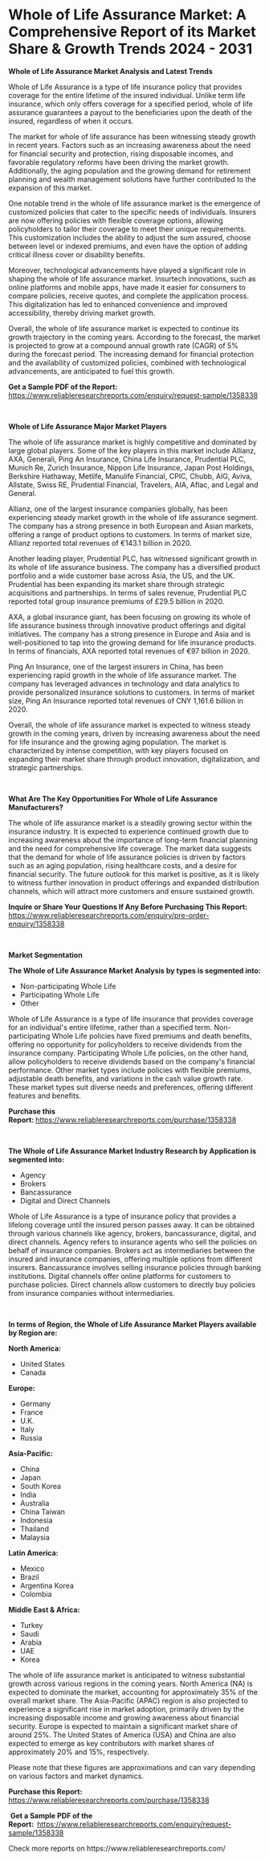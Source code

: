 <p><h1>Whole of Life Assurance Market: A Comprehensive Report of its Market Share & Growth Trends 2024 - 2031</h1></p><p><strong>Whole of Life Assurance Market Analysis and Latest Trends</strong></p>
<p><p>Whole of Life Assurance is a type of life insurance policy that provides coverage for the entire lifetime of the insured individual. Unlike term life insurance, which only offers coverage for a specified period, whole of life assurance guarantees a payout to the beneficiaries upon the death of the insured, regardless of when it occurs.</p><p>The market for whole of life assurance has been witnessing steady growth in recent years. Factors such as an increasing awareness about the need for financial security and protection, rising disposable incomes, and favorable regulatory reforms have been driving the market growth. Additionally, the aging population and the growing demand for retirement planning and wealth management solutions have further contributed to the expansion of this market.</p><p>One notable trend in the whole of life assurance market is the emergence of customized policies that cater to the specific needs of individuals. Insurers are now offering policies with flexible coverage options, allowing policyholders to tailor their coverage to meet their unique requirements. This customization includes the ability to adjust the sum assured, choose between level or indexed premiums, and even have the option of adding critical illness cover or disability benefits.</p><p>Moreover, technological advancements have played a significant role in shaping the whole of life assurance market. Insurtech innovations, such as online platforms and mobile apps, have made it easier for consumers to compare policies, receive quotes, and complete the application process. This digitalization has led to enhanced convenience and improved accessibility, thereby driving market growth.</p><p>Overall, the whole of life assurance market is expected to continue its growth trajectory in the coming years. According to the forecast, the market is projected to grow at a compound annual growth rate (CAGR) of 5% during the forecast period. The increasing demand for financial protection and the availability of customized policies, combined with technological advancements, are anticipated to fuel this growth.</p></p>
<p><strong>Get a Sample PDF of the Report:&nbsp;</strong> <a href="https://www.reliableresearchreports.com/enquiry/request-sample/1358338">https://www.reliableresearchreports.com/enquiry/request-sample/1358338</a></p>
<p>&nbsp;</p>
<p><strong>Whole of Life Assurance Major Market Players</strong></p>
<p><p>The whole of life assurance market is highly competitive and dominated by large global players. Some of the key players in this market include Allianz, AXA, Generali, Ping An Insurance, China Life Insurance, Prudential PLC, Munich Re, Zurich Insurance, Nippon Life Insurance, Japan Post Holdings, Berkshire Hathaway, Metlife, Manulife Financial, CPIC, Chubb, AIG, Aviva, Allstate, Swiss RE, Prudential Financial, Travelers, AIA, Aflac, and Legal and General.</p><p>Allianz, one of the largest insurance companies globally, has been experiencing steady market growth in the whole of life assurance segment. The company has a strong presence in both European and Asian markets, offering a range of product options to customers. In terms of market size, Allianz reported total revenues of €143.1 billion in 2020.</p><p>Another leading player, Prudential PLC, has witnessed significant growth in its whole of life assurance business. The company has a diversified product portfolio and a wide customer base across Asia, the US, and the UK. Prudential has been expanding its market share through strategic acquisitions and partnerships. In terms of sales revenue, Prudential PLC reported total group insurance premiums of £29.5 billion in 2020.</p><p>AXA, a global insurance giant, has been focusing on growing its whole of life assurance business through innovative product offerings and digital initiatives. The company has a strong presence in Europe and Asia and is well-positioned to tap into the growing demand for life insurance products. In terms of financials, AXA reported total revenues of €97 billion in 2020.</p><p>Ping An Insurance, one of the largest insurers in China, has been experiencing rapid growth in the whole of life assurance market. The company has leveraged advances in technology and data analytics to provide personalized insurance solutions to customers. In terms of market size, Ping An Insurance reported total revenues of CNY 1,161.6 billion in 2020.</p><p>Overall, the whole of life assurance market is expected to witness steady growth in the coming years, driven by increasing awareness about the need for life insurance and the growing aging population. The market is characterized by intense competition, with key players focused on expanding their market share through product innovation, digitalization, and strategic partnerships.</p></p>
<p>&nbsp;</p>
<p><strong>What Are The Key Opportunities For Whole of Life Assurance Manufacturers?</strong></p>
<p><p>The whole of life assurance market is a steadily growing sector within the insurance industry. It is expected to experience continued growth due to increasing awareness about the importance of long-term financial planning and the need for comprehensive life coverage. The market data suggests that the demand for whole of life assurance policies is driven by factors such as an aging population, rising healthcare costs, and a desire for financial security. The future outlook for this market is positive, as it is likely to witness further innovation in product offerings and expanded distribution channels, which will attract more customers and ensure sustained growth.</p></p>
<p><strong>Inquire or Share Your Questions If Any Before Purchasing This Report:</strong> <a href="https://www.reliableresearchreports.com/enquiry/pre-order-enquiry/1358338">https://www.reliableresearchreports.com/enquiry/pre-order-enquiry/1358338</a></p>
<p>&nbsp;</p>
<p><strong>Market Segmentation</strong></p>
<p><strong>The Whole of Life Assurance Market Analysis by types is segmented into:</strong></p>
<p><ul><li>Non-participating Whole Life</li><li>Participating Whole Life</li><li>Other</li></ul></p>
<p><p>Whole of Life Assurance is a type of life insurance that provides coverage for an individual's entire lifetime, rather than a specified term. Non-participating Whole Life policies have fixed premiums and death benefits, offering no opportunity for policyholders to receive dividends from the insurance company. Participating Whole Life policies, on the other hand, allow policyholders to receive dividends based on the company's financial performance. Other market types include policies with flexible premiums, adjustable death benefits, and variations in the cash value growth rate. These market types suit diverse needs and preferences, offering different features and benefits.</p></p>
<p><strong>Purchase this Report:&nbsp;</strong><a href="https://www.reliableresearchreports.com/purchase/1358338">https://www.reliableresearchreports.com/purchase/1358338</a></p>
<p>&nbsp;</p>
<p><strong>The Whole of Life Assurance Market Industry Research by Application is segmented into:</strong></p>
<p><ul><li>Agency</li><li>Brokers</li><li>Bancassurance</li><li>Digital and Direct Channels</li></ul></p>
<p><p>Whole of Life Assurance is a type of insurance policy that provides a lifelong coverage until the insured person passes away. It can be obtained through various channels like agency, brokers, bancassurance, digital, and direct channels. Agency refers to insurance agents who sell the policies on behalf of insurance companies. Brokers act as intermediaries between the insured and insurance companies, offering multiple options from different insurers. Bancassurance involves selling insurance policies through banking institutions. Digital channels offer online platforms for customers to purchase policies. Direct channels allow customers to directly buy policies from insurance companies without intermediaries.</p></p>
<p>&nbsp;</p>
<p><strong>In terms of Region, the Whole of Life Assurance Market Players available by Region are:</strong></p>
<p>
    <p> <strong> North America: </strong>
        <ul>
            <li>United States</li>
            <li>Canada</li>
        </ul>
        </p> 
    <p> <strong> Europe: </strong>
        <ul>
            <li>Germany</li>
            <li>France</li>
            <li>U.K.</li>
            <li>Italy</li>
            <li>Russia</li>
        </ul>
        </p> 
    <p> <strong> Asia-Pacific: </strong>
        <ul>
            <li>China</li>
            <li>Japan</li>
            <li>South Korea</li>
            <li>India</li>
            <li>Australia</li>
            <li>China Taiwan</li>
            <li>Indonesia</li>
            <li>Thailand</li>
            <li>Malaysia</li>
        </ul>
        </p> 
    <p> <strong> Latin America: </strong>
        <ul>
            <li>Mexico</li>
            <li>Brazil</li>
            <li>Argentina Korea</li>
            <li>Colombia</li>
        </ul>
        </p> 
    <p> <strong> Middle East & Africa: </strong>
        <ul>
            <li>Turkey</li>
            <li>Saudi</li>
            <li>Arabia</li>
            <li>UAE</li>
            <li>Korea</li>
        </ul>
    </p>
    </p>
<p><p>The whole of life assurance market is anticipated to witness substantial growth across various regions in the coming years. North America (NA) is expected to dominate the market, accounting for approximately 35% of the overall market share. The Asia-Pacific (APAC) region is also projected to experience a significant rise in market adoption, primarily driven by the increasing disposable income and growing awareness about financial security. Europe is expected to maintain a significant market share of around 25%. The United States of America (USA) and China are also expected to emerge as key contributors with market shares of approximately 20% and 15%, respectively.</p><p>Please note that these figures are approximations and can vary depending on various factors and market dynamics.</p></p>
<p><strong>Purchase this Report: </strong><a href="https://www.reliableresearchreports.com/purchase/1358338">https://www.reliableresearchreports.com/purchase/1358338</a></p>
<p>&nbsp;<strong>Get a Sample PDF of the Report:&nbsp;&nbsp;</strong><a href="https://www.reliableresearchreports.com/enquiry/request-sample/1358338">https://www.reliableresearchreports.com/enquiry/request-sample/1358338</a></p>
<p><strong></strong></p>
<p>Check more reports on https://www.reliableresearchreports.com/</p>